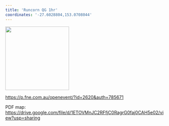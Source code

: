 ```yaml
---
title: 'Runcorn QG 1hr'
coordinates: '-27.6028804,153.0708044'
---
```

<img src="https://doc-0c-08-mymaps.googleusercontent.com/untrusted/hostedimage/o2fbn585vcrt3ao71o6a0j9c34/tg387q93bflrdmpke7vcd6meuo/1688363100000/3_qa3g-a-HBcK3YBy6L69UtbaCxl2qxF/*/6ACtvi-HoSRf-PvP18kP_vV97Ck3sKbPNp5WvYeo0YFOiIUU1kljcNIBHYNwIiOXnADTXL2HugCMJGXj7rkLyyjL83qxscHGr-k_i3CkgW-CnRbt5ACP2BwxfXU7jer-14wxymDeqdeDcTJueJJDdA3-e2NcxIsGQNOFXo0TQAW4jCpPIc86XBrYL8bwgo4HDjsEeQA?session=0&fife" height="200" width="auto" />

https://p.fne.com.au/openevent/?id=2620&auth=785671

PDF map: https://drive.google.com/file/d/1ETOVMnJC2RFfjC0RagrG0faj0CAH5e02/view?usp=sharing
